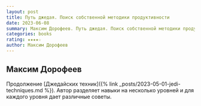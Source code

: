 ```yaml
---
layout: post
title: Путь джедая. Поиск собственной методики продуктивности
date: 2023-06-08
summary: Максим Дорофеев. Путь джедая. Поиск собственной методики продуктивности.
categories: books
rating: ★★★★☆
author: Максим Дорофеев
---
```


Максим Дорофеев
---------------

Продолжение [Джедайских техник]({% link _posts/2023-05-01-jedi-techniques.md %}). Автор разделяет навыки на несколько уровней и для каждого уровня дает различные советы.
